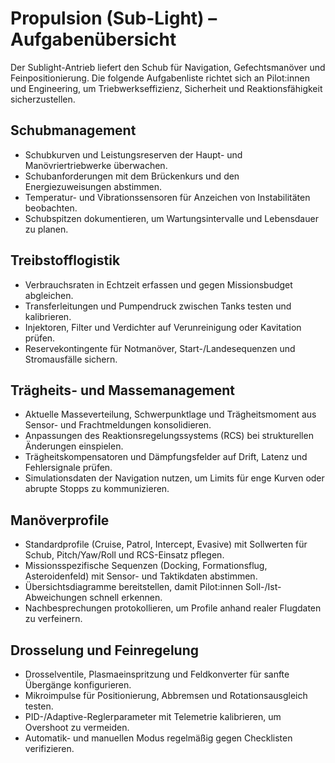 # Propulsion (Sub-Light) – Aufgabenübersicht

Der Sublight-Antrieb liefert den Schub für Navigation, Gefechtsmanöver und Feinpositionierung. Die folgende Aufgabenliste richtet sich an Pilot:innen und Engineering, um Triebwerkseffizienz, Sicherheit und Reaktionsfähigkeit sicherzustellen.

## Schubmanagement
- Schubkurven und Leistungsreserven der Haupt- und Manövriertriebwerke überwachen.
- Schubanforderungen mit dem Brückenkurs und den Energiezuweisungen abstimmen.
- Temperatur- und Vibrationssensoren für Anzeichen von Instabilitäten beobachten.
- Schubspitzen dokumentieren, um Wartungsintervalle und Lebensdauer zu planen.

## Treibstofflogistik
- Verbrauchsraten in Echtzeit erfassen und gegen Missionsbudget abgleichen.
- Transferleitungen und Pumpendruck zwischen Tanks testen und kalibrieren.
- Injektoren, Filter und Verdichter auf Verunreinigung oder Kavitation prüfen.
- Reservekontingente für Notmanöver, Start-/Landesequenzen und Stromausfälle sichern.

## Trägheits- und Massemanagement
- Aktuelle Masseverteilung, Schwerpunktlage und Trägheitsmoment aus Sensor- und Frachtmeldungen konsolidieren.
- Anpassungen des Reaktionsregelungssystems (RCS) bei strukturellen Änderungen einspielen.
- Trägheitskompensatoren und Dämpfungsfelder auf Drift, Latenz und Fehlersignale prüfen.
- Simulationsdaten der Navigation nutzen, um Limits für enge Kurven oder abrupte Stopps zu kommunizieren.

## Manöverprofile
- Standardprofile (Cruise, Patrol, Intercept, Evasive) mit Sollwerten für Schub, Pitch/Yaw/Roll und RCS-Einsatz pflegen.
- Missionsspezifische Sequenzen (Docking, Formationsflug, Asteroidenfeld) mit Sensor- und Taktikdaten abstimmen.
- Übersichtsdiagramme bereitstellen, damit Pilot:innen Soll-/Ist-Abweichungen schnell erkennen.
- Nachbesprechungen protokollieren, um Profile anhand realer Flugdaten zu verfeinern.

## Drosselung und Feinregelung
- Drosselventile, Plasmaeinspritzung und Feldkonverter für sanfte Übergänge konfigurieren.
- Mikroimpulse für Positionierung, Abbremsen und Rotationsausgleich testen.
- PID-/Adaptive-Reglerparameter mit Telemetrie kalibrieren, um Overshoot zu vermeiden.
- Automatik- und manuellen Modus regelmäßig gegen Checklisten verifizieren.
